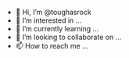 - 👋 Hi, I’m @toughasrock
- 👀 I’m interested in ...
- 🌱 I’m currently learning ...
- 💞️ I’m looking to collaborate on ...
- 📫 How to reach me ...

<!---
toughasrock/toughasrock is a ✨ special ✨ repository because its `README.md` (this file) appears on your GitHub profile.
You can click the Preview link to take a look at your changes.
--->
